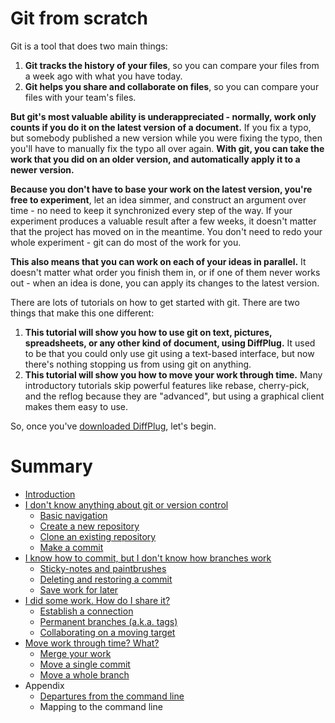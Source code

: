 # Git from scratch

Git is a tool that does two main things:

1. **Git tracks the history of your files**, so you can compare your files from a week ago with what you have today.
2. **Git helps you share and collaborate on files**, so you can compare your files with your team's files.

**But git's most valuable ability is underappreciated - normally, work only counts if you do it on the latest version of a document.**  If you fix a typo, but somebody published a new version while you were fixing the typo, then you'll have to manually fix the typo all over again.  **With git, you can take the work that you did on an older version, and automatically apply it to a newer version.**

**Because you don't have to base your work on the latest version, you're free to experiment**, let an idea simmer, and construct an argument over time - no need to keep it synchronized every step of the way.  If your experiment produces a valuable result after a few weeks, it doesn't matter that the project has moved on in the meantime.  You don't need to redo your whole experiment - git can do most of the work for you.

**This also means that you can work on each of your ideas in parallel.**  It doesn't matter what order you finish them in, or if one of them never works out - when an idea is done, you can apply its changes to the latest version.

There are lots of tutorials on how to get started with git.  There are two things that make this one different:

1. **This tutorial will show you how to use git on text, pictures, spreadsheets, or any other kind of document, using DiffPlug.**  It used to be that you could only use git using a text-based interface, but now there's nothing stopping us from using git on anything.
2. **This tutorial will show you how to move your work through time.**  Many introductory tutorials skip powerful features like rebase, cherry-pick, and the reflog because they are "advanced", but using a graphical client makes them easy to use.

So, once you've [downloaded DiffPlug](http://www.diffplug.com/versions/latest), let's begin.

# Summary

* [Introduction](INTRO.md)
* [I don't know anything about git or version control](DontKnowAnything/README.md)
   * [Basic navigation](DontKnowAnything/BasicNav.md)
   * [Create a new repository](DontKnowAnything/CreateNew.md)
   * [Clone an existing repository](DontKnowAnything/CloneExisting.md)
   * [Make a commit](DontKnowAnything/MakeCommit.md)
* [I know how to commit, but I don't know how branches work](Branches/README.md)
   * [Sticky-notes and paintbrushes](Branches/Overview.md)
   * [Deleting and restoring a commit](Branches/Reflog.md)
   * [Save work for later](Branches/SaveForLater.md)
* [I did some work.  How do I share it?](Share/README.md)
   * [Establish a connection](Share/Remotes.md)
   * [Permanent branches (a.k.a. tags)](Share/Tags.md)
   * [Collaborating on a moving target](Share/Branches.md)
* [Move work through time? What?](Move/README.md)
   * [Merge your work](Move/Merge.md)
   * [Move a single commit](Move/Commit.md)
   * [Move a whole branch](Move/Branch.md)
* Appendix
   * [Departures from the command line](Appendix/Departures.md)
   * Mapping to the command line
